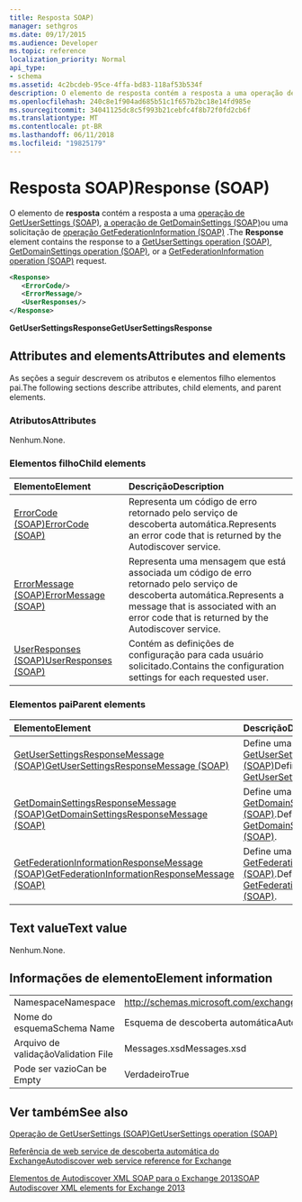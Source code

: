 ```yaml
---
title: Resposta SOAP)
manager: sethgros
ms.date: 09/17/2015
ms.audience: Developer
ms.topic: reference
localization_priority: Normal
api_type:
- schema
ms.assetid: 4c2bcdeb-95ce-4ffa-bd83-118af53b534f
description: O elemento de resposta contém a resposta a uma operação de GetUserSettings (SOAP), a operação de GetDomainSettings (SOAP) ou uma solicitação de operação (SOAP) GetFederationInformation.
ms.openlocfilehash: 240c8e1f904ad685b51c1f657b2bc18e14fd985e
ms.sourcegitcommit: 34041125dc8c5f993b21cebfc4f8b72f0fd2cb6f
ms.translationtype: MT
ms.contentlocale: pt-BR
ms.lasthandoff: 06/11/2018
ms.locfileid: "19825179"
---
```

# <a name="response-soap"></a><span data-ttu-id="02e1d-103">Resposta SOAP)</span><span class="sxs-lookup"><span data-stu-id="02e1d-103">Response (SOAP)</span></span>

<span data-ttu-id="02e1d-104">O elemento de **resposta** contém a resposta a uma [operação de GetUserSettings (SOAP)](getusersettings-operation-soap.md), [a operação de GetDomainSettings (SOAP)](getdomainsettings-operation-soap.md)ou uma solicitação de [operação GetFederationInformation (SOAP)](getfederationinformation-operation-soap.md) .</span><span class="sxs-lookup"><span data-stu-id="02e1d-104">The **Response** element contains the response to a [GetUserSettings operation (SOAP)](getusersettings-operation-soap.md), [GetDomainSettings operation (SOAP)](getdomainsettings-operation-soap.md), or a [GetFederationInformation operation (SOAP)](getfederationinformation-operation-soap.md) request.</span></span> 
  
```XML
<Response>
   <ErrorCode/>
   <ErrorMessage/>
   <UserResponses/>
</Response>
```

 <span data-ttu-id="02e1d-105">**GetUserSettingsResponse**</span><span class="sxs-lookup"><span data-stu-id="02e1d-105">**GetUserSettingsResponse**</span></span>
## <a name="attributes-and-elements"></a><span data-ttu-id="02e1d-106">Attributes and elements</span><span class="sxs-lookup"><span data-stu-id="02e1d-106">Attributes and elements</span></span>

<span data-ttu-id="02e1d-107">As seções a seguir descrevem os atributos e elementos filho elementos pai.</span><span class="sxs-lookup"><span data-stu-id="02e1d-107">The following sections describe attributes, child elements, and parent elements.</span></span>
  
### <a name="attributes"></a><span data-ttu-id="02e1d-108">Atributos</span><span class="sxs-lookup"><span data-stu-id="02e1d-108">Attributes</span></span>

<span data-ttu-id="02e1d-109">Nenhum.</span><span class="sxs-lookup"><span data-stu-id="02e1d-109">None.</span></span>
  
### <a name="child-elements"></a><span data-ttu-id="02e1d-110">Elementos filho</span><span class="sxs-lookup"><span data-stu-id="02e1d-110">Child elements</span></span>

|<span data-ttu-id="02e1d-111">**Elemento**</span><span class="sxs-lookup"><span data-stu-id="02e1d-111">**Element**</span></span>|<span data-ttu-id="02e1d-112">**Descrição**</span><span class="sxs-lookup"><span data-stu-id="02e1d-112">**Description**</span></span>|
|:-----|:-----|
|[<span data-ttu-id="02e1d-113">ErrorCode (SOAP)</span><span class="sxs-lookup"><span data-stu-id="02e1d-113">ErrorCode (SOAP)</span></span>](errorcode-soap.md) <br/> |<span data-ttu-id="02e1d-114">Representa um código de erro retornado pelo serviço de descoberta automática.</span><span class="sxs-lookup"><span data-stu-id="02e1d-114">Represents an error code that is returned by the Autodiscover service.</span></span>  <br/> |
|[<span data-ttu-id="02e1d-115">ErrorMessage (SOAP)</span><span class="sxs-lookup"><span data-stu-id="02e1d-115">ErrorMessage (SOAP)</span></span>](errormessage-soap.md) <br/> |<span data-ttu-id="02e1d-116">Representa uma mensagem que está associada um código de erro retornado pelo serviço de descoberta automática.</span><span class="sxs-lookup"><span data-stu-id="02e1d-116">Represents a message that is associated with an error code that is returned by the Autodiscover service.</span></span>  <br/> |
|[<span data-ttu-id="02e1d-117">UserResponses (SOAP)</span><span class="sxs-lookup"><span data-stu-id="02e1d-117">UserResponses (SOAP)</span></span>](userresponses-soap.md) <br/> |<span data-ttu-id="02e1d-118">Contém as definições de configuração para cada usuário solicitado.</span><span class="sxs-lookup"><span data-stu-id="02e1d-118">Contains the configuration settings for each requested user.</span></span>  <br/> |
   
### <a name="parent-elements"></a><span data-ttu-id="02e1d-119">Elementos pai</span><span class="sxs-lookup"><span data-stu-id="02e1d-119">Parent elements</span></span>

|<span data-ttu-id="02e1d-120">**Elemento**</span><span class="sxs-lookup"><span data-stu-id="02e1d-120">**Element**</span></span>|<span data-ttu-id="02e1d-121">**Descrição**</span><span class="sxs-lookup"><span data-stu-id="02e1d-121">**Description**</span></span>|
|:-----|:-----|
|[<span data-ttu-id="02e1d-122">GetUserSettingsResponseMessage (SOAP)</span><span class="sxs-lookup"><span data-stu-id="02e1d-122">GetUserSettingsResponseMessage (SOAP)</span></span>](getusersettingsresponsemessage-soap.md) <br/> |<span data-ttu-id="02e1d-123">Define uma resposta a um [GetUserSettingsRequest (SOAP)](getusersettingsrequest-soap.md)</span><span class="sxs-lookup"><span data-stu-id="02e1d-123">Defines a response to a [GetUserSettingsRequest (SOAP)](getusersettingsrequest-soap.md)</span></span> <br/> |
|[<span data-ttu-id="02e1d-124">GetDomainSettingsResponseMessage (SOAP)</span><span class="sxs-lookup"><span data-stu-id="02e1d-124">GetDomainSettingsResponseMessage (SOAP)</span></span>](getdomainsettingsresponsemessage-soap.md) <br/> |<span data-ttu-id="02e1d-125">Define uma resposta a um [GetDomainSettingsRequest (SOAP)](getdomainsettingsrequest-soap.md).</span><span class="sxs-lookup"><span data-stu-id="02e1d-125">Defines a response to a [GetDomainSettingsRequest (SOAP)](getdomainsettingsrequest-soap.md).</span></span>  <br/> |
|[<span data-ttu-id="02e1d-126">GetFederationInformationResponseMessage (SOAP)</span><span class="sxs-lookup"><span data-stu-id="02e1d-126">GetFederationInformationResponseMessage (SOAP)</span></span>](getfederationinformationresponsemessage-soap.md) <br/> |<span data-ttu-id="02e1d-127">Define uma resposta a um [GetFederationInformationRequest (SOAP)](getfederationinformationrequest-soap.md).</span><span class="sxs-lookup"><span data-stu-id="02e1d-127">Defines a response to a [GetFederationInformationRequest (SOAP)](getfederationinformationrequest-soap.md).</span></span>  <br/> |
   
## <a name="text-value"></a><span data-ttu-id="02e1d-128">Text value</span><span class="sxs-lookup"><span data-stu-id="02e1d-128">Text value</span></span>

<span data-ttu-id="02e1d-129">Nenhum.</span><span class="sxs-lookup"><span data-stu-id="02e1d-129">None.</span></span>
  
## <a name="element-information"></a><span data-ttu-id="02e1d-130">Informações de elemento</span><span class="sxs-lookup"><span data-stu-id="02e1d-130">Element information</span></span>

|||
|:-----|:-----|
|<span data-ttu-id="02e1d-131">Namespace</span><span class="sxs-lookup"><span data-stu-id="02e1d-131">Namespace</span></span>  <br/> |http://schemas.microsoft.com/exchange/2010/Autodiscover  <br/> |
|<span data-ttu-id="02e1d-132">Nome do esquema</span><span class="sxs-lookup"><span data-stu-id="02e1d-132">Schema Name</span></span>  <br/> |<span data-ttu-id="02e1d-133">Esquema de descoberta automática</span><span class="sxs-lookup"><span data-stu-id="02e1d-133">Autodiscover schema</span></span>  <br/> |
|<span data-ttu-id="02e1d-134">Arquivo de validação</span><span class="sxs-lookup"><span data-stu-id="02e1d-134">Validation File</span></span>  <br/> |<span data-ttu-id="02e1d-135">Messages.xsd</span><span class="sxs-lookup"><span data-stu-id="02e1d-135">Messages.xsd</span></span>  <br/> |
|<span data-ttu-id="02e1d-136">Pode ser vazio</span><span class="sxs-lookup"><span data-stu-id="02e1d-136">Can be Empty</span></span>  <br/> |<span data-ttu-id="02e1d-137">Verdadeiro</span><span class="sxs-lookup"><span data-stu-id="02e1d-137">True</span></span>  <br/> |
   
## <a name="see-also"></a><span data-ttu-id="02e1d-138">Ver também</span><span class="sxs-lookup"><span data-stu-id="02e1d-138">See also</span></span>



[<span data-ttu-id="02e1d-139">Operação de GetUserSettings (SOAP)</span><span class="sxs-lookup"><span data-stu-id="02e1d-139">GetUserSettings operation (SOAP)</span></span>](getusersettings-operation-soap.md)


[<span data-ttu-id="02e1d-140">Referência de web service de descoberta automática do Exchange</span><span class="sxs-lookup"><span data-stu-id="02e1d-140">Autodiscover web service reference for Exchange</span></span>](autodiscover-web-service-reference-for-exchange.md)
  
[<span data-ttu-id="02e1d-141">Elementos de Autodiscover XML SOAP para o Exchange 2013</span><span class="sxs-lookup"><span data-stu-id="02e1d-141">SOAP Autodiscover XML elements for Exchange 2013</span></span>](soap-autodiscover-xml-elements-for-exchange-2013.md)

